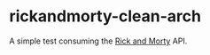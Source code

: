 # rickandmorty-clean-arch
A simple test consuming the [Rick and Morty](https://rickandmortyapi.com/documentation/#introduction) API.

